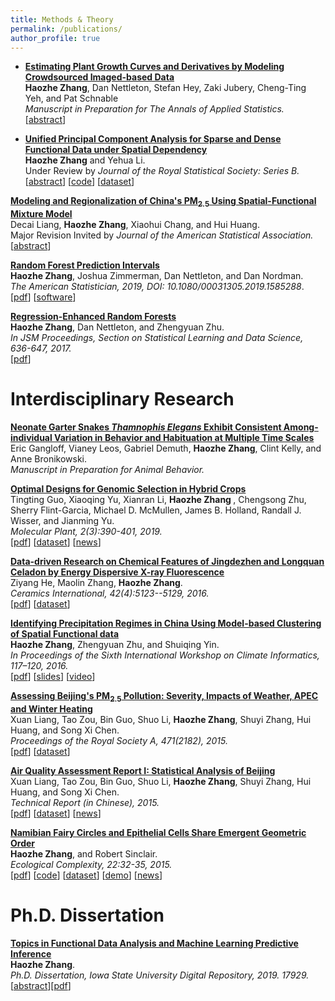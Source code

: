 ```yaml
---
title: Methods & Theory
permalink: /publications/
author_profile: true
---
```


* <b>[Estimating Plant Growth Curves and Derivatives by Modeling Crowdsourced Imaged-based Data]()</b><br>
<b>Haozhe Zhang</b>, Dan Nettleton, Stefan Hey, Zaki Jubery, Cheng-Ting Yeh, and Pat Schnable <br>
<i> Manuscript in Preparation for The Annals of Applied Statistics.</i><br>
\[[abstract](https://ww2.amstat.org/meetings/jsm/2019/onlineprogram/AbstractDetails.cfm?abstractid=305225)\]

* <b> [Unified Principal Component Analysis for Sparse and Dense Functional Data under Spatial Dependency](https://today.uci.edu/event/spatially_dependent_functional_data_covariance_estimation_principal_component_analysis_and_kriging#.XCkCHM9KjdQ)</b> <br>
<b> Haozhe Zhang</b> and Yehua Li. <br> 
Under Review by <i> Journal of the Royal Statistical Society: Series B.</i> <br>
\[[abstract](https://ww2.amstat.org/meetings/jsm/2018/onlineprogram/AbstractDetails.cfm?abstractid=328380)\]
\[[code](https://github.com/haozhestat/spatialFDA)\]
\[[dataset](https://www.gov.uk/government/statistical-data-sets/price-paid-data-downloads)\]


<b>[Modeling and Regionalization of China's PM$_{2.5}$ Using Spatial-Functional Mixture Model]()</b><br>
Decai Liang, <b>Haozhe Zhang</b>, Xiaohui Chang, and Hui Huang.
<br>
Major Revision Invited by <i> Journal of the American Statistical Association.</i>
<br>
\[[abstract](https://ww2.amstat.org/meetings/jsm/2019/onlineprogram/AbstractDetails.cfm?abstractid=302893)\]

<b>[Random Forest Prediction Intervals](https://amstat.tandfonline.com/doi/abs/10.1080/00031305.2019.1585288?journalCode=utas20#.XSzfM-hKi34)</b> <br>
<b>Haozhe Zhang</b>, Joshua Zimmerman, Dan Nettleton, and Dan Nordman.<br> 
 <i>The American Statistician, 2019, DOI: 10.1080/00031305.2019.1585288</i>. 
 <br>
\[[pdf](http://haozhestat.github.io/files/manuscript_RFIntervals_FinalVersion.pdf)\]
\[[software](https://cran.r-project.org/web/packages/rfinterval/rfinterval.pdf)\]

<b>[Regression-Enhanced Random Forests](https://arxiv.org/pdf/1904.10416.pdf)</b><br>
<b>Haozhe Zhang</b>, Dan Nettleton, and Zhengyuan Zhu. <i> <br>
 In JSM Proceedings, Section on Statistical Learning and Data Science, 636-647, 2017.</i>
 <br>
 \[[pdf](https://arxiv.org/pdf/1904.10416.pdf)\]
 
 
# Interdisciplinary Research

<b>[Neonate Garter Snakes <i> Thamnophis Elegans </i> Exhibit Consistent Among-individual Variation in Behavior and Habituation at Multiple Time Scales](http://lezardsdemontagne.blogspot.com/)</b><br>
Eric Gangloff, Vianey Leos, Gabriel Demuth, <b>Haozhe Zhang</b>, Clint Kelly, and Anne Bronikowski.
<br>
<i> Manuscript in Preparation for Animal Behavior.</i>

<b>[Optimal Designs for Genomic Selection in Hybrid Crops](http://haozhestat.github.io/files/1-s2.0-S1674205219300024-main.pdf)</b> <br>
Tingting Guo, Xiaoqing Yu, Xianran Li, <b> Haozhe Zhang </b>, Chengsong Zhu, Sherry Flint-Garcia, Michael D. McMullen, James B. Holland, Randall J. Wisser, and Jianming Yu. <br>
 <i> Molecular Plant, 2(3):390-401, 2019. </i>
<br>
\[[pdf](http://haozhestat.github.io/files/1-s2.0-S1674205219300024-main.pdf)\]
\[[dataset](https://www.sciencedirect.com/science/article/pii/S1674205219300024#app2)\]
\[[news](https://www.news.iastate.edu/news/2019/02/08/datamininggenomics)\]

<b>[Data-driven Research on Chemical Features of Jingdezhen and Longquan Celadon by Energy Dispersive X-ray Fluorescence](https://www.sciencedirect.com/science/article/pii/S0272884215023135)</b><br>
Ziyang He, Maolin Zhang, <b>Haozhe Zhang</b>. <br> <i>Ceramics International, 42(4):5123--5129, 2016.</i> 
<br>
\[[pdf](https://www.sciencedirect.com/science/article/pii/S0272884215023135)\]
\[[dataset](http://haozhestat.github.io/files/Ceramics-Data.zip)\]

<b>[Identifying Precipitation Regimes in China Using Model-based Clustering of Spatial Functional data](http://haozhestat.github.io/files/CI2016_Proceeding_Paper.pdf)</b><br>
<b>Haozhe Zhang</b>, Zhengyuan Zhu, and Shuiqing Yin. <i> <br>
In Proceedings of the Sixth International Workshop on Climate Informatics, 117–120, 2016.</i>
<br>
\[[pdf](https://opensky.ucar.edu/islandora/object/technotes:543)\]
\[[slides](https://www2.cisl.ucar.edu/sites/default/files/CI_Slides_Zhang_Haozhe.pdf)\]
\[[video](https://www.youtube.com/watch?v=aYRBfoA15V8)\]

<b>[Assessing Beijing's PM$_{2.5}$ Pollution: Severity, Impacts of Weather, APEC and Winter Heating](http://rspa.royalsocietypublishing.org/content/471/2182/20150257)</b><br>
Xuan Liang, Tao Zou, Bin Guo, Shuo Li, <b>Haozhe Zhang</b>, Shuyi Zhang, Hui Huang, and Song Xi Chen. <i> <br>
Proceedings of the Royal Society A, 471(2182), 2015.</i> 
<br>
\[[pdf](http://rspa.royalsocietypublishing.org/content/471/2182/20150257)\]
\[[dataset](https://archive.ics.uci.edu/ml/datasets/Beijing+PM2.5+Data)\]

<b>[Air Quality Assessment Report I: Statistical Analysis of Beijing](http://haozhestat.github.io/files/AirQualityAssessment_201503.pdf)</b><br>
Xuan Liang, Tao Zou, Bin Guo, Shuo Li, <b>Haozhe Zhang</b>, Shuyi Zhang, Hui Huang, and Song Xi Chen. <i> <br>
Technical Report (in Chinese), 2015.</i> 
<br>
\[[pdf](http://haozhestat.github.io/files/AirQualityAssessment_201503.pdf)\]
\[[dataset](http://songxichen.gsm.pku.edu.cn/index.php/Publication/view/id/9)\]
\[[news](http://news.sina.com.cn/zl/zatan/2015-11-12/11214914.shtml)\]

<b>[Namibian Fairy Circles and Epithelial Cells Share Emergent Geometric Order](https://www.sciencedirect.com/science/article/pii/S1476945X15000069)</b>
<br>
<b>Haozhe Zhang</b>, and Robert Sinclair. <br> <i>Ecological Complexity, 22:32-35, 2015.</i>
<br>
\[[pdf](https://www.sciencedirect.com/science/article/pii/S1476945X15000069)\]
\[[code](http://haozhestat.github.io/files/matlab_Namibia.zip)\]
\[[dataset](http://haozhestat.github.io/files/Data_Namibia.zip)\]
\[[demo](http://haozhestat.github.io/files/image_with_centers.jpg)\]
\[[news](https://www.sciencedaily.com/releases/2015/04/150407084848.htm)\]


# Ph.D. Dissertation

<b>[Topics in Functional Data Analysis and Machine Learning Predictive Inference](https://lib.dr.iastate.edu/stat_ag_etd/)</b><br>
<b>Haozhe Zhang</b>.
<br>
<i> Ph.D. Dissertation, Iowa State University Digital Repository, 2019. 17929.</i>
 <br>
\[[abstract](https://lib.dr.iastate.edu/stat_ag_etd/)\]\[[pdf](https://lib.dr.iastate.edu/stat_ag_etd/)\]

<!--
## Working Papers
<!--
<b>[Estimating Plant Growth Curves and Derivatives by Modeling Crowdsourced Imaged-based Data](https://www.genomes2fields.org/)</b><br>
<b>Haozhe Zhang</b>, Dan Nettleton, Stefan Hey, Zaki Jubery, Cheng-Ting Yeh, and Pat Schnable
<br>
<i> Manuscript in preparation.</i>
<br>
\[[abstract](http://ww2.amstat.org/meetings/jsm/2019/onlineprogram/AbstractDetails.cfm?abstractid=305225)\]

<!--
<b>[Change of precipitation regionalization over China during 1961-2010]()</b> <br>
Shuiqing Yin, <b>Haozhe Zhang</b>, Decai Liang, Zhengyuan Zhu, and Deliang Chen.<br>
 <i> Manuscript in preparation.</i>

<!--
<b>[ Constructing a Graph from User Implicit Feedback](http://meetings.siam.org/sess/dsp_programsess.cfm?SESSIONCODE=66151)</b> <br>
 <b>Haozhe Zhang</b>, Yan Qu, and Shad Kirmani.<br>
 Preprint presented at SIAM Conference on Computational Science and Engineering (CSE2019)
 <br>
 <i> Manuscript in preparation.</i>
<br>
\[[abstract](http://meetings.siam.org/sess/dsp_talk.cfm?p=96916)\]
 \[[slides](http://haozhestat.github.io/files/Shad_Presentation.pdf)\]





<!--
<b>[Diagnosing Extrapolation in Test Data with Manifold Learning]()</b><br>
Joint work with Dan Nettleton.
-->
<!--
<b>[Optimal Penalized Scalar-on-Function Regression and Efficient Dimensional Reduction for Discretely Sampled Data]()</b><br>
Joint work with Yehua Li.
-->
